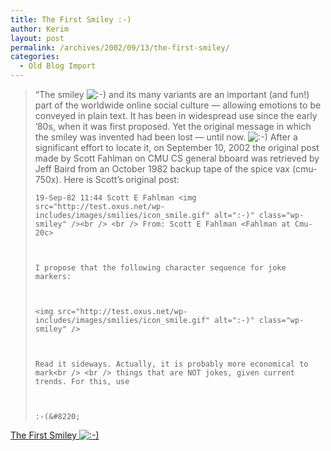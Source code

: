 ```yaml
---
title: The First Smiley :-)
author: Kerim
layout: post
permalink: /archives/2002/09/13/the-first-smiley/
categories:
  - Old Blog Import
---
```


>   &#8220;The smiley <img src="http://test.oxus.net/wp-includes/images/smilies/icon_smile.gif" alt=":-)" class="wp-smiley" /> and its many variants are an important (and fun!) part of the worldwide online social culture &#8212; allowing emotions to be conveyed in plain text. It has been in widespread use since the early &#8217;80s, when it was first proposed. Yet the original message in which the smiley was invented had been lost &#8212; until now. <img src="http://test.oxus.net/wp-includes/images/smilies/icon_smile.gif" alt=":-)" class="wp-smiley" /> After a significant effort to locate it, on September 10, 2002 the original post made by Scott Fahlman on CMU CS general bboard was retrieved by Jeff Baird from an October 1982 backup tape of the spice vax (cmu-750x). Here is Scott&#8217;s original post: 
>   
>   
>     19-Sep-82 11:44 Scott E Fahlman <img src="http://test.oxus.net/wp-includes/images/smilies/icon_smile.gif" alt=":-)" class="wp-smiley" /><br /> <br /> From: Scott E Fahlman <Fahlman at Cmu-20c>
>   
>   
>   
>     I propose that the following character sequence for joke markers:
>   
>   
>   
>     <img src="http://test.oxus.net/wp-includes/images/smilies/icon_smile.gif" alt=":-)" class="wp-smiley" />
>   
>   
>   
>     Read it sideways. Actually, it is probably more economical to mark<br /> <br /> things that are NOT jokes, given current trends. For this, use
>   
>   
>   
>     :-(&#8220;
>   


<a href="http://research.microsoft.com/~mbj/Smiley/Smiley.html" onclick="_gaq.push(['_trackEvent', 'outbound-article', 'http://research.microsoft.com/~mbj/Smiley/Smiley.html', 'The First Smiley ']);" >The First Smiley <img src="http://test.oxus.net/wp-includes/images/smilies/icon_smile.gif" alt=":-)" class="wp-smiley" /></a>


